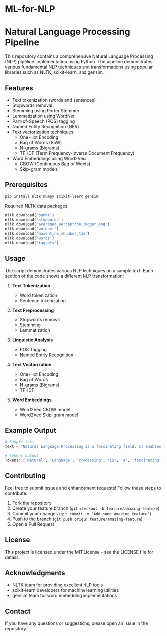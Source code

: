 # ML-for-NLP
# Natural Language Processing Pipeline

This repository contains a comprehensive Natural Language Processing (NLP) pipeline implementation using Python. The pipeline demonstrates various fundamental NLP techniques and transformations using popular libraries such as NLTK, scikit-learn, and gensim.

## Features

- Text tokenization (words and sentences)
- Stopwords removal
- Stemming using Porter Stemmer
- Lemmatization using WordNet
- Part-of-Speech (POS) tagging
- Named Entity Recognition (NER)
- Text vectorization techniques:
  - One-Hot Encoding
  - Bag of Words (BoW)
  - N-grams (Bigrams)
  - TF-IDF (Term Frequency-Inverse Document Frequency)
- Word Embeddings using Word2Vec:
  - CBOW (Continuous Bag of Words)
  - Skip-gram models

## Prerequisites

```bash
pip install nltk numpy scikit-learn gensim
```

Required NLTK data packages:
```python
nltk.download('punkt')
nltk.download('stopwords')
nltk.download('averaged_perceptron_tagger_eng')
nltk.download('wordnet')
nltk.download('maxent_ne_chunker_tab')
nltk.download('words')
nltk.download('tagsets')
```

## Usage

The script demonstrates various NLP techniques on a sample text. Each section of the code shows a different NLP transformation:

1. **Text Tokenization**
   - Word tokenization
   - Sentence tokenization

2. **Text Preprocessing**
   - Stopwords removal
   - Stemming
   - Lemmatization

3. **Linguistic Analysis**
   - POS Tagging
   - Named Entity Recognition

4. **Text Vectorization**
   - One-Hot Encoding
   - Bag of Words
   - N-grams (Bigrams)
   - TF-IDF

5. **Word Embeddings**
   - Word2Vec CBOW model
   - Word2Vec Skip-gram model

## Example Output

```python
# Sample text
text = "Natural Language Processing is a fascinating field. It enables machines to understand human language."

# Tokens output
Tokens: ['Natural', 'Language', 'Processing', 'is', 'a', 'fascinating', 'field', '.', 'It', 'enables', 'machines', 'to', 'understand', 'human', 'language', '.']
```

## Contributing

Feel free to submit issues and enhancement requests! Follow these steps to contribute:

1. Fork the repository
2. Create your feature branch (`git checkout -b feature/amazing-feature`)
3. Commit your changes (`git commit -m 'Add some amazing feature'`)
4. Push to the branch (`git push origin feature/amazing-feature`)
5. Open a Pull Request

## License

This project is licensed under the MIT License - see the LICENSE file for details.

## Acknowledgments

- NLTK team for providing excellent NLP tools
- scikit-learn developers for machine learning utilities
- gensim team for word embedding implementations

## Contact

If you have any questions or suggestions, please open an issue in the repository.
